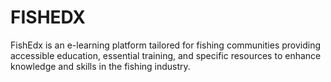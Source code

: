 # FISHEDX
FishEdx is an e-learning platform tailored for fishing communities providing accessible education, essential training, and specific resources to enhance knowledge and skills in the fishing industry. 
